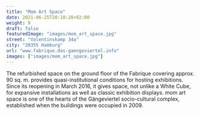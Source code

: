```yaml
---
title: "Mom Art Space"
date: 2021-06-25T20:18:28+02:00
weight: 9
draft: false
featuredImage: "images/mom_art_space.jpg"
street: "Valentinskamp 34a"
city: "20355 Hamburg"
url: "www.fabrique.das-gaengeviertel.info"
images: ["images/mom_art_space.jpg"]
---
```


The refurbished space on the ground floor of the Fabrique covering
approx. 90 sq. m. provides quasi-institutional conditions for hosting
exhibitions. Since its reopening in March 2016, it gives space, not unlike
a White Cube, for expansive installations as well as classic exhibition
displays. mom art space is one of the hearts of the Gängeviertel socio-cultural
complex, established when the buildings were occupied in 2009.
